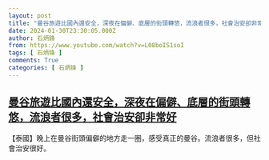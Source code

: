```yaml
---
layout: post
title: "曼谷旅遊比國內還安全，深夜在偏僻、底層的街頭轉悠，流浪者很多，社會治安卻非常好"
date: 2024-01-30T23:30:05.000Z
author: 石炳鋒
from: https://www.youtube.com/watch?v=L08boIS1soI
tags: [ 石炳锋 ]
comments: True
categories: [ 石炳锋 ]
---
```

<!--1706657405000-->
[曼谷旅遊比國內還安全，深夜在偏僻、底層的街頭轉悠，流浪者很多，社會治安卻非常好](https://www.youtube.com/watch?v=L08boIS1soI)
------

<div>
【泰國】晚上在曼谷街頭偏僻的地方走一圈，感受真正的曼谷。流浪者很多，但社會治安很好。
</div>
